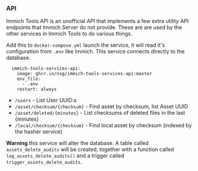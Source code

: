 ### API

Immich Tools API is an unofficial API that implements a few extra
utility API endpoints that Immich Server do not provide. These are
are used by the other services in Immich Tools to do various things.

Add this to `docker-compose.yml` launch the service, it will read it's configuration from `.env` like Immich. This service connects directly to the database.

```
  immich-tools-services-api:
    image: ghcr.io/nsg/immich-tools-services-api:master
    env_file:
      - .env
    restart: always
```

* `/users` - List User UUID:s
* `/asset/checksum/{checksum}` - Find asset by checksum, list Asset UUID
* `/asset/deleted/{minutes}` - List checksums of deleted files in the last {minutes}
* `/local/checksum/{checksum}` - Find local asset by checksum (indexed by the hasher service)

**Warning** this service will alter the database. A table called `assets_delete_audits` will be created, together with a function called `log_assets_delete_audits()` and a trigger called `trigger_assets_delete_audits`.

